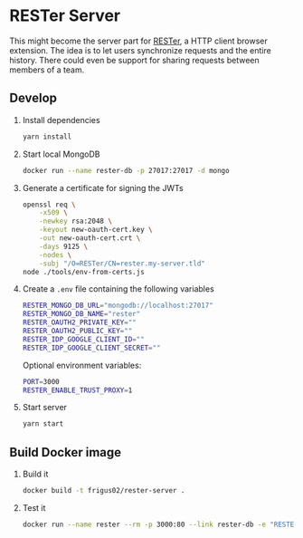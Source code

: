 # RESTer Server

This might become the server part for [RESTer](https://github.com/frigus02/RESTer),
a HTTP client browser extension. The idea is to let users synchronize requests
and the entire history. There could even be support for sharing requests between
members of a team.

## Develop

1.  Install dependencies

    ```sh
    yarn install
    ```

2.  Start local MongoDB

    ```sh
    docker run --name rester-db -p 27017:27017 -d mongo
    ```

3.  Generate a certificate for signing the JWTs

    ```sh
    openssl req \
        -x509 \
        -newkey rsa:2048 \
        -keyout new-oauth-cert.key \
        -out new-oauth-cert.crt \
        -days 9125 \
        -nodes \
        -subj "/O=RESTer/CN=rester.my-server.tld"
	node ./tools/env-from-certs.js
    ```

4.  Create a `.env` file containing the following variables

    ```sh
    RESTER_MONGO_DB_URL="mongodb://localhost:27017"
    RESTER_MONGO_DB_NAME="rester"
    RESTER_OAUTH2_PRIVATE_KEY=""
    RESTER_OAUTH2_PUBLIC_KEY=""
    RESTER_IDP_GOOGLE_CLIENT_ID=""
    RESTER_IDP_GOOGLE_CLIENT_SECRET=""
    ```

    Optional environment variables:

    ```sh
    PORT=3000
    RESTER_ENABLE_TRUST_PROXY=1
    ```

5.  Start server

    ```sh
    yarn start
    ```

## Build Docker image

1.  Build it

    ```sh
    docker build -t frigus02/rester-server .
    ```

2.  Test it

    ```sh
    docker run --name rester --rm -p 3000:80 --link rester-db -e "RESTER_MONGO_DB_URL=mongodb://rester-db:27017" -e "RESTER_MONGO_DB_NAME=rester" -e "RESTER_IDP_GOOGLE_CLIENT_ID=" -e "RESTER_IDP_GOOGLE_CLIENT_SECRET=" frigus02/rester-server
    ```
